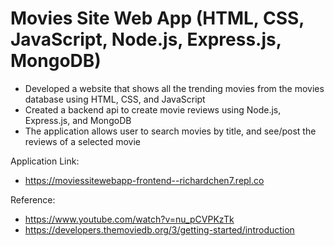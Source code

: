 # Movies Site Web App (HTML, CSS, JavaScript, Node.js, Express.js, MongoDB)
<ul>
  <li>Developed a website that shows all the trending movies from the movies database using HTML, CSS, and JavaScript</li>
  <li>Created a backend api to create movie reviews using Node.js, Express.js, and MongoDB</li>
  <li>The application allows user to search movies by title, and see/post the reviews of a selected movie</li>
</ul>

Application Link: 
- https://moviessitewebapp-frontend--richardchen7.repl.co

Reference:
- https://www.youtube.com/watch?v=nu_pCVPKzTk
- https://developers.themoviedb.org/3/getting-started/introduction
